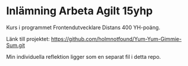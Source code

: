 # Inlämning Arbeta Agilt 15yhp

Kurs i programmet Frontendutvecklare Distans 400 YH-poäng.

Länk till projektet: https://github.com/holmnotfound/Yum-Yum-Gimmie-Sum.git

Min individuella reflektion ligger som en separat fil i detta repo.
